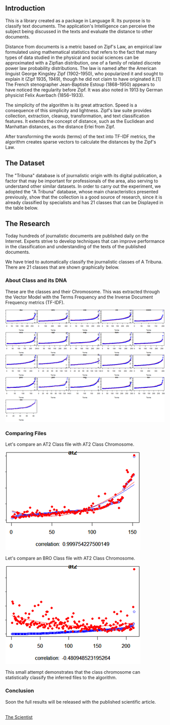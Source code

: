 Introduction
------------

This is a library created as a package in Language R. Its purpose is to
classify text documents. The application's Intelligence can perceive the
subject being discussed in the texts and evaluate the distance to other
documents.

Distance from documents is a metric based on Zipf's Law, an empirical
law formulated using mathematical statistics that refers to the fact
that many types of data studied in the physical and social sciences can
be approximated with a Zipfian distribution, one of a family of related
discrete power law probability distributions. The law is named after the
American linguist George Kingsley Zipf (1902–1950), who popularized it
and sought to explain it (Zipf 1935, 1949), though he did not claim to
have originated it.\[1\] The French stenographer Jean-Baptiste Estoup
(1868–1950) appears to have noticed the regularity before Zipf. It was
also noted in 1913 by German physicist Felix Auerbach (1856–1933).

The simplicity of the algorithm is its great attraction. Speed is a
consequence of this simplicity and lightness. Zipf's law suite provides
collection, extraction, cleanup, transformation, and text classification
features. It extends the concept of distance, such as the Euclidean and
Manhattan distances, as the distance Erlei from Zipf.

After transforming the words (terms) of the text into TF-IDF metrics,
the algorithm creates sparse vectors to calculate the distances by the
Zipf's Law.

The Dataset
-----------

The "Tribuna" database is of journalistic origin with its digital
publication, a factor that may be important for professionals of the
area, also serving to understand other similar datasets. In order to
carry out the experiment, we adopted the "A Tribuna" database, whose
main characteristics presented previously, show that the collection is a
good source of research, since it is already classified by specialists
and has 21 classes that can be Displayed in the table below.

The Research
------------

Today hundreds of journalistic documents are published daily on the
Internet. Experts strive to develop techniques that can improve
performance in the classification and understanding of the texts of the
published documents.

We have tried to automatically classify the journalistic classes of A
Tribuna. There are 21 classes that are shown graphically below.

### About Class and its DNA

These are the classes and their Chromosome. This was extracted through
the Vector Model with the Terms Frequency and the Inverse Document
Frequency metrics (TF-IDF).

![All Classes](images/PlotClassAll.png)

### Comparing Files

Let's compare an AT2 Class file with AT2 Class Chromosome.

![AT2 x 004062006at2.txt](images/classat2Fileat2.png)

Let's compare an BRO Class file with AT2 Class Chromosome.

![AT2 x 1102022003bro.txt](images/bro.png)

This small attempt demonstrates that the class chromosome can
statistically classify the inferred files to the algorithm.

### Conclusion

Soon the full results will be released with the published scientific
article.

<BR> [The Scientist](http://www.thescientist.com.br) <BR><BR>
